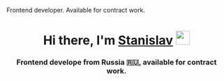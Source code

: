 Frontend developer. Available for contract work.
<h1 align="center">Hi there, I'm <a href="https://hh.ru/applicant/resumes/view?resume=1602c7f7ff0238b5f50039ed1f4a596d62317a" target="_blank">Stanislav</a> 
<img src="https://github.com/blackcater/blackcater/raw/main/images/Hi.gif" height="32"/></h1>
<h3 align="center">Frontend develope from Russia 🇷🇺, available for contract work.</h3>
